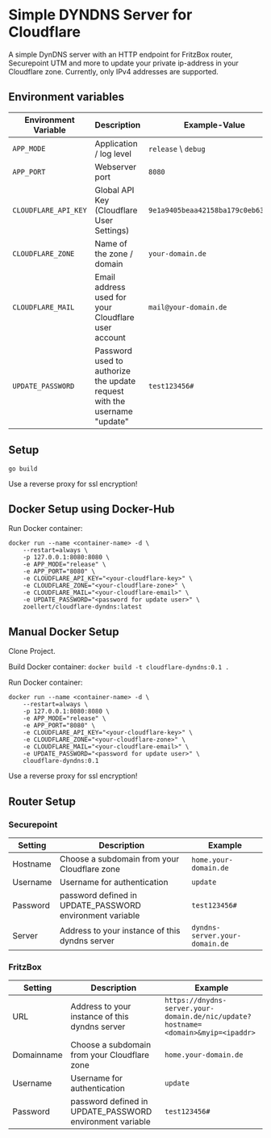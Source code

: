 # Simple DYNDNS Server for Cloudflare

A simple DynDNS server with an HTTP endpoint for FritzBox router, Securepoint UTM and more to update your private ip-address in your Cloudflare zone.
Currently, only IPv4 addresses are supported.

## Environment variables

|Environment Variable|Description|Example-Value|
|---|---|---|
|`APP_MODE`|Application / log level|`release` \ `debug`|
|`APP_PORT`|Webserver port|`8080`|
|`CLOUDFLARE_API_KEY`|Global API Key (Cloudflare User Settings)|`9e1a9405beaa42158ba179c0eb637651`|
|`CLOUDFLARE_ZONE`|Name of the zone / domain|`your-domain.de`|
|`CLOUDFLARE_MAIL`|Email address used for your Cloudflare user account|`mail@your-domain.de`|
|`UPDATE_PASSWORD`|Password used to authorize the update request with the username "update"|`test123456#`|

## Setup

`go build`

Use a reverse proxy for ssl encryption!

## Docker Setup using Docker-Hub

Run Docker container:
```
docker run --name <container-name> -d \
    --restart=always \
    -p 127.0.0.1:8080:8080 \
    -e APP_MODE="release" \
    -e APP_PORT="8080" \
    -e CLOUDFLARE_API_KEY="<your-cloudflare-key>" \
    -e CLOUDFLARE_ZONE="<your-cloudflare-zone>" \
    -e CLOUDFLARE_MAIL="<your-cloudflare-email>" \
    -e UPDATE_PASSWORD="<password for update user>" \
    zoellert/cloudflare-dyndns:latest
```

## Manual Docker Setup

Clone Project.

Build Docker container:
`docker build -t cloudflare-dyndns:0.1 .`

Run Docker container:
```
docker run --name <container-name> -d \
    --restart=always \
    -p 127.0.0.1:8080:8080 \
    -e APP_MODE="release" \
    -e APP_PORT="8080" \
    -e CLOUDFLARE_API_KEY="<your-cloudflare-key>" \
    -e CLOUDFLARE_ZONE="<your-cloudflare-zone>" \
    -e CLOUDFLARE_MAIL="<your-cloudflare-email>" \
    -e UPDATE_PASSWORD="<password for update user>" \
    cloudflare-dyndns:0.1
```

Use a reverse proxy for ssl encryption!

## Router Setup

### Securepoint

| Setting | Description | Example |
|---|---|---|
|Hostname|Choose a subdomain from your Cloudflare zone|`home.your-domain.de`|
|Username|Username for authentication|`update`|
|Password|password defined in UPDATE_PASSWORD environment variable|`test123456#`|
|Server|Address to your instance of this dyndns server|`dyndns-server.your-domain.de`|

### FritzBox
| Setting | Description | Example |
|---|---|---|
|URL|Address to your instance of this dyndns server|`https://dnydns-server.your-domain.de/nic/update?hostname=<domain>&myip=<ipaddr>`|
|Domainname|Choose a subdomain from your Cloudflare zone|`home.your-domain.de`|
|Username|Username for authentication|`update`|
|Password|password defined in UPDATE_PASSWORD environment variable|`test123456#`|